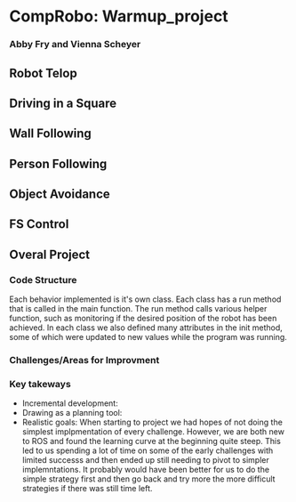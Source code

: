 # CompRobo: Warmup_project
### Abby Fry and Vienna Scheyer

## Robot Telop
## Driving in a Square
## Wall Following
## Person Following
## Object Avoidance
## FS Control
## Overal Project
### Code Structure
Each behavior implemented is it's own class.  Each class has a run method that is called in the main function. The run method calls various helper function, such as monitoring if the desired position of the robot has been achieved.  In each class we also defined many attributes in the init method, some of which were updated to new values while the program was running.
### Challenges/Areas for Improvment
### Key takeways
* Incremental development:
* Drawing as a planning tool:
* Realistic goals: When starting to project we had hopes of not doing the simplest implpmentation of every challenge.  However, we are both new to ROS and found the learning curve at the beginning quite steep. This led to us spending a lot of time on some of the early challenges with limited successs and then ended up still needing to pivot to simpler implemntations.  It probably would have been better for us to do the simple strategy first and then go back and try more the more difficult strategies if there was still time left.
